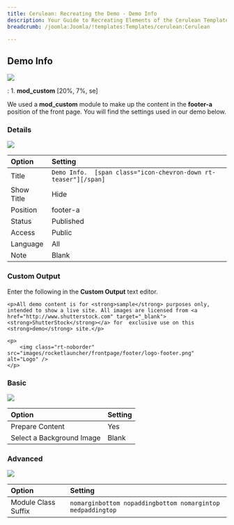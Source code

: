 ```yaml
---
title: Cerulean: Recreating the Demo - Demo Info
description: Your Guide to Recreating Elements of the Cerulean Template for Joomla
breadcrumb: /joomla:Joomla/!templates:Templates/cerulean:Cerulean

---
```


Demo Info
-----
![][demo]

:   1. **mod_custom** [20%, 7%, se]

We used a **mod_custom** module to make up the content in the **footer-a** position of the front page. You will find the settings used in our demo below.

### Details
![][demo2]

| Option     | Setting                                                         |  
| :--------- | :-------------------------------------------------------------- |  
| Title      | `Demo Info.  [span class="icon-chevron-down rt-teaser"][/span]` |  
| Show Title | Hide                                                            |  
| Position   | footer-a                                                        |  
| Status     | Published                                                       |  
| Access     | Public                                                          |  
| Language   | All                                                             |  
| Note       | Blank                                                           |  

### Custom Output
Enter the following in the **Custom Output** text editor.

~~~
<p>All demo content is for <strong>sample</strong> purposes only, intended to show a live site. All images are licensed from <a href="http://www.shutterstock.com" target="_blank"><strong>ShutterStock</strong></a> for  exclusive use on this <strong>demo</strong> site.</p>

<p>
    <img class="rt-noborder" src="images/rocketlauncher/frontpage/footer/logo-footer.png" alt="Logo" />
</p>
~~~

### Basic
![][demo3]

| Option                    | Setting |  
| :------------------------ | :------ |  
| Prepare Content           | Yes     |  
| Select a Background Image | Blank   |

### Advanced
![][demo4]

| Option              | Setting                                                    |  
| :------------------ | :--------------------------------------------------------- |  
| Module Class Suffix | `nomarginbottom nopaddingbottom nomargintop medpaddingtop` |  

[demo]: assets/demo_9.jpeg
[demo2]: assets/info_1.jpeg
[demo3]: assets/info_2.jpeg
[demo4]: assets/info_3.jpeg